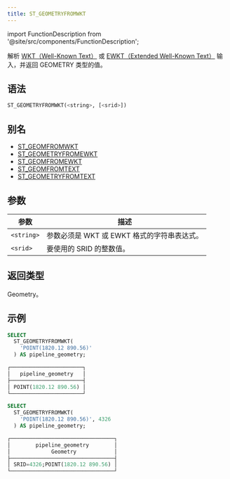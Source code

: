 ```yaml
---
title: ST_GEOMETRYFROMWKT
---
```

import FunctionDescription from '@site/src/components/FunctionDescription';

<FunctionDescription description="引入或更新于：v1.2.347"/>

解析 [WKT（Well-Known Text）](https://en.wikipedia.org/wiki/Well-known_text_representation_of_geometry) 或 [EWKT（Extended Well-Known Text）](https://postgis.net/docs/ST_GeomFromEWKT.html) 输入，并返回 GEOMETRY 类型的值。

## 语法

```sql
ST_GEOMETRYFROMWKT(<string>, [<srid>])
```

## 别名

- [ST_GEOMFROMWKT](st-geomfromwkt.md)
- [ST_GEOMETRYFROMEWKT](st-geometryfromewkt.md)
- [ST_GEOMFROMEWKT](st-geomfromewkt.md)
- [ST_GEOMFROMTEXT](st-geomfromtext.md)
- [ST_GEOMETRYFROMTEXT](st-geometryfromtext.md)

## 参数

| 参数 | 描述 |
|---|---|
| `<string>` | 参数必须是 WKT 或 EWKT 格式的字符串表达式。 |
| `<srid>` | 要使用的 SRID 的整数值。 |

## 返回类型

Geometry。

## 示例

```sql
SELECT
  ST_GEOMETRYFROMWKT(
    'POINT(1820.12 890.56)'
  ) AS pipeline_geometry;

┌───────────────────────┐
│   pipeline_geometry   │
├───────────────────────┤
│ POINT(1820.12 890.56) │
└───────────────────────┘

SELECT
  ST_GEOMETRYFROMWKT(
    'POINT(1820.12 890.56)', 4326
  ) AS pipeline_geometry;

┌─────────────────────────────────┐
│        pipeline_geometry        │
│             Geometry            │
├─────────────────────────────────┤
│ SRID=4326;POINT(1820.12 890.56) │
└─────────────────────────────────┘
```
